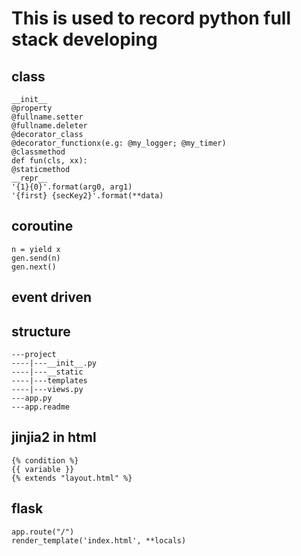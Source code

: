 # This is used to record python full stack developing  
## class  
```  
__init__  
@property  
@fullname.setter  
@fullname.deleter  
@decorator_class  
@decorator_functionx(e.g: @my_logger; @my_timer)  
@classmethod  
def fun(cls, xx):  
@staticmethod  
__repr__  
'{1}{0}'.format(arg0, arg1)  
'{first} {secKey2}'.format(**data)  
```  


## coroutine
```
n = yield x
gen.send(n)
gen.next()
```

## event driven

## structure  
```  
---project
----|---__init__.py
----|---__static
----|---templates
----|---views.py
---app.py
---app.readme
```  

## jinjia2  in html
```
{% condition %}
{{ variable }}
{% extends "layout.html" %}
```

## flask
```
app.route("/")
render_template('index.html', **locals)
```



